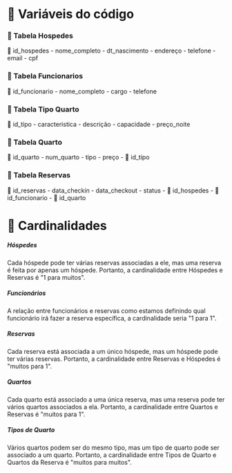 # 📍 Variáveis do código

<h3> 👤  Tabela Hospedes  </h3>
🔑 id_hospedes 
- nome_completo 
- dt_nascimento 
- endereço
- telefone
- email 
- cpf 

<h3> 👤  Tabela Funcionarios  </h3>
🔑 id_funcionario
- nome_completo 
- cargo 
- telefone
	

<h3> 👤  Tabela Tipo Quarto  </h3>
🔑 id_tipo 
- caracteristica 
- descrição 
- capacidade 
- preço_noite 
	
<h3> 👤  Tabela Quarto  </h3>
🔑 id_quarto 
- num_quarto
- tipo 
- preço 
- 🔑 id_tipo 

<h3> 👤  Tabela Reservas  </h3>
🔑 id_reservas
- data_checkin 
- data_checkout
- status 
- 🔑 id_hospedes 
- 🔑 id_funcionario 
- 🔑 id_quarto 

# 📍 Cardinalidades

<h5> Hóspedes </h5>
Cada hóspede pode ter várias reservas associadas a ele, mas uma reserva é feita por apenas um hóspede.
Portanto, a cardinalidade entre Hóspedes e Reservas é "1 para muitos".

</br>

<h5> Funcionários </h5>
A relação entre funcionários e reservas como estamos definindo qual funcionário irá fazer a
reserva específica, a cardinalidade seria "1 para 1".

</br>

<h5> Reservas </h5>
Cada reserva está associada a um único hóspede, mas um hóspede pode ter várias reservas.
Portanto, a cardinalidade entre Reservas e Hóspedes é "muitos para 1".

</br>

<h5> Quartos </h5>
Cada quarto está associado a uma única reserva, mas uma reserva pode ter vários quartos
associados a ela. Portanto, a cardinalidade entre Quartos e Reservas é "muitos para 1".

</br>

<h5> Tipos de Quarto </h5>
Vários quartos podem ser do mesmo tipo, mas um tipo de quarto pode ser associado a um quarto.
Portanto, a cardinalidade entre Tipos de Quarto e Quartos da Reserva é "muitos para muitos".

